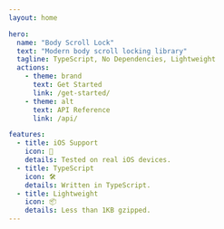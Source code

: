 ```yaml
---
layout: home

hero:
  name: "Body Scroll Lock"
  text: "Modern body scroll locking library"
  tagline: TypeScript, No Dependencies, Lightweight
  actions:
    - theme: brand
      text: Get Started
      link: /get-started/
    - theme: alt
      text: API Reference
      link: /api/

features:
  - title: iOS Support
    icon: 🍎
    details: Tested on real iOS devices.
  - title: TypeScript
    icon: 🛠
    details: Written in TypeScript.
  - title: Lightweight
    icon: 📦
    details: Less than 1KB gzipped.
---
```

